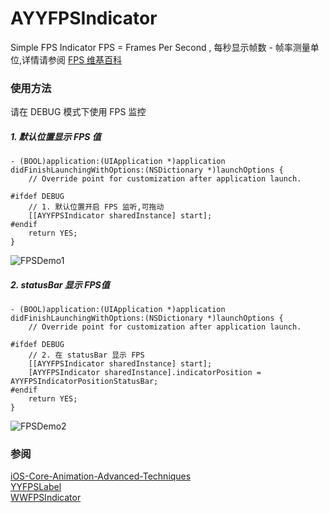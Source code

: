 # AYYFPSIndicator
Simple FPS Indicator
FPS = Frames Per Second ,
每秒显示帧数 - 帧率测量单位,详情请参阅 [FPS 维基百科](https://zh.wikipedia.org/wiki/帧率)
### 使用方法
请在 DEBUG 模式下使用 FPS 监控
##### 1. 默认位置显示 FPS 值
```objc
- (BOOL)application:(UIApplication *)application didFinishLaunchingWithOptions:(NSDictionary *)launchOptions {
    // Override point for customization after application launch.
    
#ifdef DEBUG
    // 1. 默认位置开启 FPS 监听,可拖动
    [[AYYFPSIndicator sharedInstance] start];
#endif
    return YES;
}
``` 

![FPSDemo1](FPSDemo1.gif)



##### 2. statusBar 显示 FPS值
```objc
- (BOOL)application:(UIApplication *)application didFinishLaunchingWithOptions:(NSDictionary *)launchOptions {
    // Override point for customization after application launch.
    
#ifdef DEBUG
    // 2. 在 statusBar 显示 FPS
    [[AYYFPSIndicator sharedInstance] start];
    [AYYFPSIndicator sharedInstance].indicatorPosition = AYYFPSIndicatorPositionStatusBar;
#endif
    return YES;
}
``` 

![FPSDemo2](FPSDemo2.jpg)



### 参阅
[iOS-Core-Animation-Advanced-Techniques](https://github.com/AttackOnDobby/iOS-Core-Animation-Advanced-Techniques)    
[YYFPSLabel](https://github.com/ibireme/YYKit/blob/master/Demo/YYKitDemo/YYFPSLabel.m)   
[WWFPSIndicator](https://github.com/Tidusww/WWFPSIndicator)





